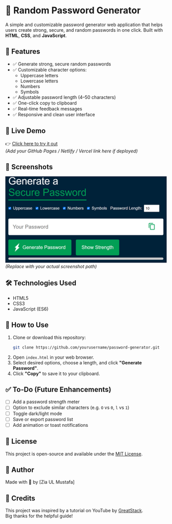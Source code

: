 # 🔐 Random Password Generator

A simple and customizable password generator web application that helps users create strong, secure, and random passwords in one click. Built with **HTML**, **CSS**, and **JavaScript**.

## 🌟 Features

- ✅ Generate strong, secure random passwords
- ✅ Customizable character options:
  - Uppercase letters
  - Lowercase letters
  - Numbers
  - Symbols
- ✅ Adjustable password length (4–50 characters)
- ✅ One-click copy to clipboard
- ✅ Real-time feedback messages
- ✅ Responsive and clean user interface

## 🚀 Live Demo

👉 [Click here to try it out](#)  
*(Add your GitHub Pages / Netlify / Vercel link here if deployed)*

## 📸 Screenshots

![App Screenshot](images/screenshot.png)  
*(Replace with your actual screenshot path)*

## 🛠️ Technologies Used

- HTML5
- CSS3
- JavaScript (ES6)


## 🧪 How to Use

1. Clone or download this repository:
   ```bash
   git clone https://github.com/yourusername/password-generator.git
   ```
2. Open `index.html` in your web browser.
3. Select desired options, choose a length, and click **"Generate Password"**.
4. Click **"Copy"** to save it to your clipboard.

## ✅ To-Do (Future Enhancements)

- [ ] Add a password strength meter
- [ ] Option to exclude similar characters (e.g. `O` vs `0`, `l` vs `1`)
- [ ] Toggle dark/light mode
- [ ] Save or export password list
- [ ] Add animation or toast notifications

## 📄 License

This project is open-source and available under the [MIT License](LICENSE).

## 🙌 Author
Made with 💙 by [Zia UL Mustafa]  

## 🙏 Credits

This project was inspired by a tutorial on YouTube by [GreatStack](https://www.youtube.com/watch?v=Xrsb9SiF3a8).  
Big thanks for the helpful guide!

